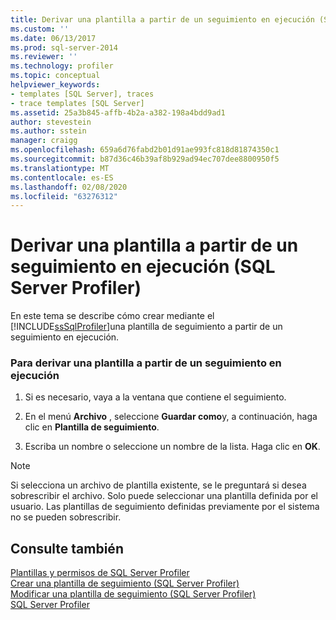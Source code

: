 ```yaml
---
title: Derivar una plantilla a partir de un seguimiento en ejecución (SQL Server Profiler) | Microsoft Docs
ms.custom: ''
ms.date: 06/13/2017
ms.prod: sql-server-2014
ms.reviewer: ''
ms.technology: profiler
ms.topic: conceptual
helpviewer_keywords:
- templates [SQL Server], traces
- trace templates [SQL Server]
ms.assetid: 25a3b845-affb-4b2a-a382-198a4bdd9ad1
author: stevestein
ms.author: sstein
manager: craigg
ms.openlocfilehash: 659a6d76fabd2b01d91ae993fc818d81874350c1
ms.sourcegitcommit: b87d36c46b39af8b929ad94ec707dee8800950f5
ms.translationtype: MT
ms.contentlocale: es-ES
ms.lasthandoff: 02/08/2020
ms.locfileid: "63276312"
---
```

# <a name="derive-a-template-from-a-running-trace-sql-server-profiler"></a>Derivar una plantilla a partir de un seguimiento en ejecución (SQL Server Profiler)
  En este tema se describe cómo crear mediante el [!INCLUDE[ssSqlProfiler](../../includes/sssqlprofiler-md.md)]una plantilla de seguimiento a partir de un seguimiento en ejecución.  
  
### <a name="to-derive-a-template-from-a-running-trace"></a>Para derivar una plantilla a partir de un seguimiento en ejecución  
  
1.  Si es necesario, vaya a la ventana que contiene el seguimiento.  
  
2.  En el menú **Archivo** , seleccione **Guardar como**y, a continuación, haga clic en **Plantilla de seguimiento**.  
  
3.  Escriba un nombre o seleccione un nombre de la lista. Haga clic en **OK**.  
  
> [!NOTE]  
>  Si selecciona un archivo de plantilla existente, se le preguntará si desea sobrescribir el archivo. Solo puede seleccionar una plantilla definida por el usuario. Las plantillas de seguimiento definidas previamente por el sistema no se pueden sobrescribir.  
  
## <a name="see-also"></a>Consulte también  
 [Plantillas y permisos de SQL Server Profiler](sql-server-profiler-templates-and-permissions.md)   
 [Crear una plantilla de seguimiento &#40;SQL Server Profiler&#41;](create-a-trace-template-sql-server-profiler.md)   
 [Modificar una plantilla de seguimiento &#40;SQL Server Profiler&#41;](../../database-engine/modify-a-trace-template-sql-server-profiler.md)   
 [SQL Server Profiler](sql-server-profiler.md)  
  
  
